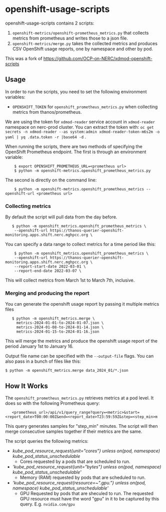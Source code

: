 # openshift-usage-scripts

openshift-usage-scripts contains 2 scripts:

1. `openshift-metrics/openshift-prometheus_metrics.py` that collects metrics from prometheus and writes those to a json file.
2. `openshift-metrics/merge.py` takes the collected metrics and produces CSV OpenShift usage reports, one by namespace and other by pod.

This was a fork of https://github.com/OCP-on-NERC/xdmod-openshift-scripts

## Usage

In order to run the scripts, you need to set the following environment variables:

- `OPENSHIFT_TOKEN` for `openshift_prometheus_metrics.py` when collecting metrics from thanos/prometheus.

We are using the token for `xdmod-reader` service account in `xdmod-reader` namespace on nerc-prod cluster. You can extract the token with:
`oc get secrets -n xdmod-reader --as system:admin xdmod-reader-token-m6s2m -o yaml | yq .data.token -r |base64 -d` .

When running the scripts, there are two methods of specifying the OpenShift Prometheus
endpoint. The first is through an environment variable:

```
    $ export OPENSHIFT_PROMETHEUS_URL=<prometheus url>
    $ python -m openshift-metrics.openshift_prometheus_metrics.py
```

The second is directly on the command line:

```
    $ python -m openshift-metrics.openshift_prometheus_metrics --openshift-url <prometheus url>
```

### Collecting metrics

By default the script will pull data from the day before.

```
   $ python -m openshift_metrics.openshift_prometheus_metrics \
    --openshift-url https://thanos-querier-openshift-monitoring.apps.shift.nerc.mghpcc.org \
```

You can specify a data range to collect metrics for a time period like this:

```
    $ python -m openshift_metrics.openshift_prometheus_metrics \
    --openshift-url https://thanos-querier-openshift-monitoring.apps.shift.nerc.mghpcc.org \
    --report-start-date 2022-03-01 \
    --report-end-date 2022-03-07 \
```

This will collect metrics from March 1st to March 7th, inclusive.

### Merging and producing the report

You can generate the openshift usage report by passing it multiple metrics files

```
   $ python -m openshift_metrics.merge \
     metrics-2024-01-01-to-2024-01-07.json \
     metrics-2024-01-08-to-2024-01-14.json \
     metrics-2024-01-15-to-2024-01-16.json
```

This will merge the metrics and produce the openshift usage report of the period January 1st to January 16.

Output file name can be specified with the `--output-file` flags. You can also pass in a bunch of files like this:

```
$ python -m openshift_metrics.merge data_2024_01/*.json
```

## How It Works

The `openshift_prometheus_metrics.py` retrieves metrics at a pod level. It does so with the
following Prometheus query:

```
   <prometheus_url>/api/v1/query_range?query=<metric>&start=<report_date>T00:00:00Z&end=<report_date>T23:59:59Z&step=<step_min>m
```

This query generates samples for "step_min" minutes. The script will then merge consecutive samples
together if their metrics are the same.

The script queries the following metrics:

* *kube_pod_resource_request{unit="cores"} unless on(pod, namespace) kube_pod_status_unschedulable*
   * Cores requested by a pods that are scheduled to run.
* *'kube_pod_resource_request{unit="bytes"} unless on(pod, namespace) kube_pod_status_unschedulable'*
   * Memory (RAM) requested by pods that are scheduled to run.
* *'kube_pod_resource_request{resource=~".*gpu.*"} unless on(pod, namespace) kube_pod_status_unschedulable'*
   * GPU Requested by pods that are sheculed to run. The requested GPU resource must have the word "gpu" in it
   to be captured by this query. E.g. `nvidia.com/gpu`

